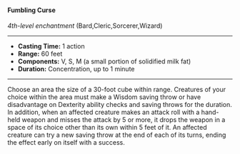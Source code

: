 #### Fumbling Curse
*4th-level enchantment* (Bard,Cleric,Sorcerer,Wizard)
___
- **Casting Time:** 1 action
- **Range:** 60 feet
- **Components:** V, S, M (a small portion of solidified milk fat)
- **Duration:** Concentration, up to 1 minute
---
Choose an area the size of a 30-foot cube within
range. Creatures of your choice within the area
must make a Wisdom saving throw or have
disadvantage on Dexterity ability checks and saving
throws for the duration. In addition, when an
affected creature makes an attack roll with a hand-
held weapon and misses the attack by 5 or more, it
drops the weapon in a space of its choice other than
its own within 5 feet of it.
An affected creature can try a new saving throw
at the end of each of its turns, ending the effect
early on itself with a success.
